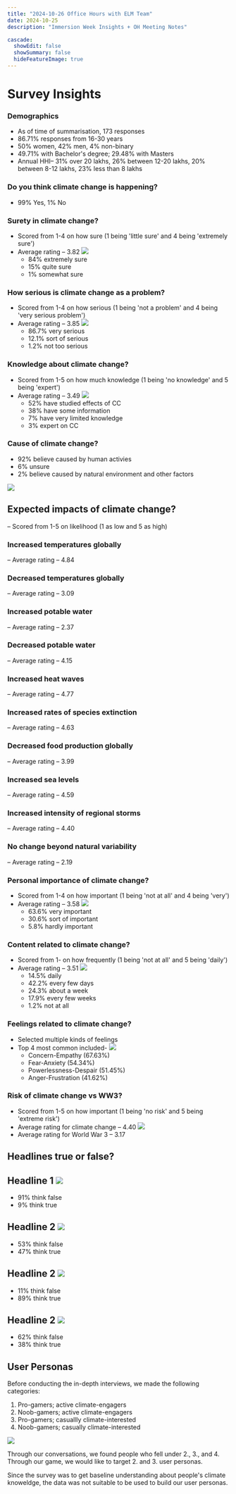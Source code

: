 ```yaml
---
title: "2024-10-26 Office Hours with ELM Team"
date: 2024-10-25
description: "Immersion Week Insights + OH Meeting Notes"

cascade:
  showEdit: false
  showSummary: false
  hideFeatureImage: true
---
```

# Survey Insights

### Demographics

- As of time of summarisation, 173 responses
- 86.71% responses from 16-30 years
- 50% women, 42% men, 4% non-binary
- 49.71% with Bachelor's degree; 29.48% with Masters
- Annual HHI– 31% over 20 lakhs, 26% between 12-20 lakhs, 20% between 8-12 lakhs, 23% less than 8 lakhs

### Do you think climate change is happening?

- 99% Yes, 1% No

### Surety in climate change?

- Scored from 1-4 on how sure (1 being 'little sure' and 4 being 'extremely sure')
- Average rating – 3.82 <img src = "CC_Confidence.png">
    - 84% extremely sure
    - 15% quite sure
    - 1% somewhat sure

### How serious is climate change as a problem?

- Scored from 1-4 on how serious (1 being 'not a problem' and 4 being 'very serious problem')
- Average rating – 3.85 <img src = "CC_Seriousness.png">
    - 86.7% very serious
    - 12.1% sort of serious
    - 1.2% not too serious

 ### Knowledge about climate change?

- Scored from 1-5 on how much knowledge (1 being 'no knowledge' and 5 being 'expert')
- Average rating – 3.49 <img src = "CC_Knowledge.png">
    - 52% have studied effects of CC
    - 38% have some information
    - 7% have very limited knowledge
    - 3% expert on CC
 
 ### Cause of climate change?

- 92% believe caused by human activies
- 6% unsure
- 2% believe caused by natural environment and other factors
<img src = "CC_Cause.png">


## Expected impacts of climate change?

– Scored from 1-5 on likelihood (1 as low and 5 as high)

### Increased temperatures globally

– Average rating – 4.84

### Decreased temperatures globally

– Average rating – 3.09

### Increased potable water

– Average rating – 2.37

### Decreased potable water

– Average rating – 4.15

### Increased heat waves

– Average rating – 4.77

### Increased rates of species extinction

– Average rating – 4.63

### Decreased food production globally

– Average rating – 3.99

### Increased sea levels

– Average rating – 4.59

### Increased intensity of regional storms

– Average rating – 4.40

### No change beyond natural variability

– Average rating – 2.19

 ### Personal importance of climate change?

- Scored from 1-4 on how important (1 being 'not at all' and 4 being 'very')
- Average rating – 3.58 <img src = "CC_Importance.png">
    - 63.6% very important
    - 30.6% sort of important
    - 5.8% hardly important

 ### Content related to climate change?

- Scored from 1- on how frequently (1 being 'not at all' and 5 being 'daily')
- Average rating – 3.51 <img src = "CC_Content.png">
    - 14.5% daily
    - 42.2% every few days
    - 24.3% about a week
    - 17.9% every few weeks
    - 1.2% not at all

 ### Feelings related to climate change?

- Selected multiple kinds of feelings
- Top 4 most common included- <img src = "CC_Feelings.png">
    - Concern-Empathy (67.63%)
    - Fear-Anxiety (54.34%)
    - Powerlessness-Despair (51.45%)
    - Anger-Frustration (41.62%)

 ### Risk of climate change vs WW3?

- Scored from 1-5 on how important (1 being 'no risk' and 5 being 'extreme risk')
- Average rating for climate change – 4.40 <img src = "Risk.png">
- Average rating for World War 3 – 3.17

 ## Headlines true or false?

 ## Headline 1 <img src = "White Minimalist Economics Headline News Instagram Post.png">

- 91% think false
- 9% think true

 ## Headline 2 <img src = "White Minimalist Economics Headline News Instagram Post (1).png">

- 53% think false
- 47% think true

 ## Headline 2 <img src = "White Minimalist Economics Headline News Instagram Post (2).png">

- 11% think false
- 89% think true

 ## Headline 2 <img src = "White Minimalist Economics Headline News Instagram Post (3).png">

- 62% think false
- 38% think true





## User Personas

Before conducting the in-depth interviews, we made the following categories:
1. Pro-gamers; active climate-engagers
2. Noob-gamers; active climate-engagers
3. Pro-gamers; casuallly climate-interested 
4. Noob-gamers; casually climate-interested

<img src = "user-categories.jpg">

Through our conversations, we found people who fell under 2., 3., and 4. Through our game, we would like to target 2. and 3. user personas.

Since the survey was to get baseline understanding about people's climate knoweldge, the data was not suitable to be used to build our user personas. 


















